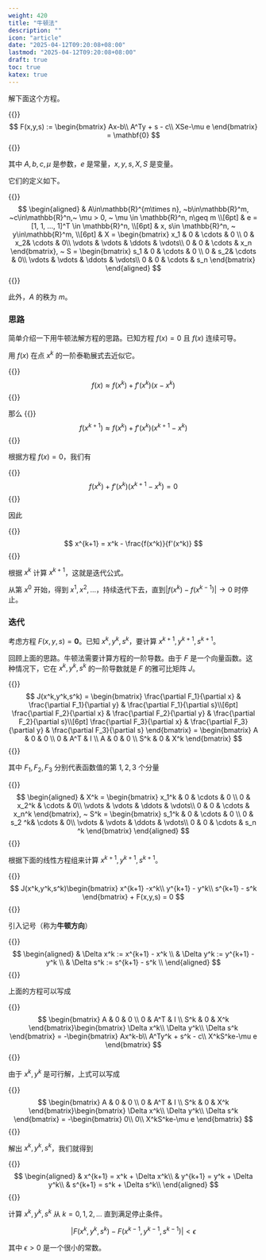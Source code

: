 ```yaml
---
weight: 420
title: "牛顿法"
description: ""
icon: "article"
date: "2025-04-12T09:20:08+08:00"
lastmod: "2025-04-12T09:20:08+08:00"
draft: true
toc: true
katex: true
---
```


解下面这个方程。

{{<katex>}}
$$
F(x,y,s) := \begin{bmatrix}
Ax-b\\
A^Ty + s - c\\
XSe-\mu e
\end{bmatrix} = \mathbf{0}
$$
{{</katex>}}

其中 $A, b, c,\mu$ 是参数，$e$ 是常量，$x, y, s, X, S$ 是变量。

它们的定义如下。

{{<katex>}}
$$
\begin{aligned}
& A\in\mathbb{R}^{m\times n}, ~b\in\mathbb{R}^m, ~c\in\mathbb{R}^n,~ \mu > 0, ~ \mu \in \mathbb{R}^n, n\geq m \\[6pt]
& e = [1, 1, ..., 1]^T \in \mathbb{R}^n, \\[6pt]
& x, s\in \mathbb{R}^n, ~ y\in\mathbb{R}^m, \\[6pt]
& X = 
\begin{bmatrix}
x_1 & 0 & \cdots & 0 \\
0 & x_2&  \cdots & 0\\
\vdots & \vdots & \ddots & \vdots\\
0 & 0 & \cdots & x_n 
\end{bmatrix}, ~
S = 
\begin{bmatrix}
s_1 & 0 & \cdots & 0 \\
0 & s_2&  \cdots & 0\\
\vdots & \vdots & \ddots & \vdots\\
0 & 0 & \cdots & s_n 
\end{bmatrix}
\end{aligned}
$$
{{</katex>}}

此外，$A$ 的秩为 $m$。

### 思路

简单介绍一下用牛顿法解方程的思路。已知方程 $f(x) = 0$ 且 $f(x)$ 连续可导。

用 $f(x)$ 在点 $x^k$ 的一阶泰勒展式去近似它。

{{<katex>}}
$$
f(x) \approx f(x^k) + f'(x^k)(x-x^k)
$$
{{</katex>}}

那么
{{<katex>}}
$$
f(x^{k+1}) \approx f(x^k) + f'(x^k)(x^{k+1} -x^k)
$$
{{</katex>}}

根据方程 $f(x) = 0$，我们有

{{<katex>}}
$$
f(x^k) + f'(x^k)(x^{k+1} -x^k) = 0
$$
{{</katex>}}

因此

{{<katex>}}
$$
x^{k+1} = x^k   - \frac{f(x^k)}{f'(x^k)}
$$
{{</katex>}}

根据 $x^k$ 计算 $x^{k+1}$，这就是迭代公式。

从第 $x^0$ 开始，得到 $x^1, x^2, ...$，持续迭代下去，直到$|f(x^{k}) - f(x^{k-1})| \rightarrow 0$ 时停止。

### 迭代

考虑方程 $F(x, y, s) = \mathbf{0}$。已知 $x^k, y^k, s^k$，要计算 $x^{k+1}, y^{k+1}, s^{k+1}$。

回顾上面的思路。牛顿法需要计算方程的一阶导数。由于 $F$ 是一个向量函数。这种情况下，它在 $x^k, y^k, s^k$ 的一阶导数就是 $F$ 的雅可比矩阵 $J$。

{{<katex>}}
$$
J(x^k,y^k,s^k) = \begin{bmatrix}
\frac{\partial F_1}{\partial x} & \frac{\partial F_1}{\partial y} & \frac{\partial F_1}{\partial s}\\[6pt]
\frac{\partial F_2}{\partial x} & \frac{\partial F_2}{\partial y} & \frac{\partial F_2}{\partial s}\\[6pt]
\frac{\partial F_3}{\partial x} & \frac{\partial F_3}{\partial y} & \frac{\partial F_3}{\partial s}
\end{bmatrix} = \begin{bmatrix}
A & 0 & 0 \\
0 & A^T & I \\
A & 0 & 0 \\
S^k & 0 & X^k
\end{bmatrix}
$$
{{</katex>}}

其中 $F_1, F_2, F_3$ 分别代表函数值的第 $1, 2, 3$ 个分量

{{<katex>}}
$$
\begin{aligned}
& X^k = 
\begin{bmatrix}
x_1^k & 0 & \cdots & 0 \\
0 & x_2^k &  \cdots & 0\\
\vdots & \vdots & \ddots & \vdots\\
0 & 0 & \cdots & x_n^k 
\end{bmatrix}, ~
S^k = 
\begin{bmatrix}
s_1^k & 0 & \cdots & 0 \\
0 & s_2 ^k&  \cdots & 0\\
\vdots & \vdots & \ddots & \vdots\\
0 & 0 & \cdots & s_n ^k
\end{bmatrix}
\end{aligned}
$$
{{</katex>}}

根据下面的线性方程组来计算 $x^{k+1}, y^{k+1}, s^{k+1}$。

{{<katex>}}
$$
J(x^k,y^k,s^k)\begin{bmatrix}
x^{k+1} -x^k\\
y^{k+1} - y^k\\
s^{k+1} - s^k
\end{bmatrix} + F(x,y,s) = 0
$$
{{</katex>}}

引入记号（称为**牛顿方向**）

{{<katex>}}
$$
\begin{aligned}
& \Delta x^k := x^{k+1} - x^k \\
& \Delta y^k := y^{k+1} - y^k \\
& \Delta s^k := s^{k+1} - s^k \\
\end{aligned}
$$
{{</katex>}}

上面的方程可以写成

{{<katex>}}
$$
\begin{bmatrix}
A & 0 & 0 \\
0 & A^T & I \\
S^k & 0 & X^k
\end{bmatrix}\begin{bmatrix}
\Delta x^k\\
\Delta y^k\\
\Delta s^k
\end{bmatrix} = -\begin{bmatrix}
Ax^k-b\\
A^Ty^k + s^k - c\\
X^kS^ke-\mu e
\end{bmatrix}
$$
{{</katex>}}

由于 $x^k, y^k$ 是可行解，上式可以写成

{{<katex>}}
$$
\begin{bmatrix}
A & 0 & 0 \\
0 & A^T & I \\
S^k & 0 & X^k
\end{bmatrix}\begin{bmatrix}
\Delta x^k\\
\Delta y^k\\
\Delta s^k
\end{bmatrix} = -\begin{bmatrix}
0\\
0\\
X^kS^ke-\mu e
\end{bmatrix}
$$
{{</katex>}}

解出 $x^k, y^k, s^k$，我们就得到 

{{<katex>}}
$$
\begin{aligned}
& x^{k+1} = x^k + \Delta x^k\\
& y^{k+1} = y^k + \Delta y^k\\
& s^{k+1} = s^k + \Delta s^k\\
\end{aligned}
$$
{{</katex>}}

计算 $x^k, y^k, s^k$ 从 $k=0, 1, 2, ...$ 直到满足停止条件。

$$
\left|F(x^k, y^k, s^k) - F(x^{k-1}, y^{k-1}, s^{k-1})\right | < \epsilon
$$

其中 $\epsilon > 0$ 是一个很小的常数。



